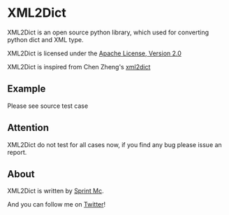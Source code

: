 # XML2Dict

XML2Dict is an open source python library, which used for converting python dict and XML type.

XML2Dict is licensed under the [Apache License, Version 2.0](http://www.apache.org/licenses/LICENSE-2.0.html)

XML2Dict is inspired from Chen Zheng's [xml2dict](http://github.com/nkchenz/xml2dict/tree)


## Example

Please see source test case


## Attention

XML2Dict do not test for all cases now, if you find any bug please issue an report.


## About

XML2Dict is written by [Sprint Mc](https://github.com/mcspring).

And you can follow me on [Twitter](http://twitter.com/mcspring)!

